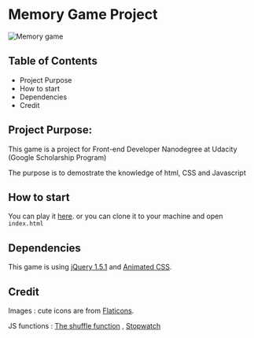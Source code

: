 # Memory Game Project
![Memory game](https://i.imgur.com/b1EWyPj.png)
## Table of Contents
* Project Purpose
* How to start
* Dependencies
* Credit 
## Project Purpose:

This game is a project for Front-end Developer Nanodegree at Udacity (Google Scholarship Program)

The purpose is to demostrate the knowledge of html, CSS and Javascript


## How to start 

You can play it [here](https://yunkii.github.io/udacity-front-end/P03/index.html).
or you can clone it to your machine and open `index.html`

## Dependencies

This game is using [jQuery 1.5.1](http://jquery.com/) and [Animated CSS](https://daneden.github.io/animate.css/).


## Credit

Images : cute icons are from [Flaticons](https://www.flaticon.com/).

JS functions : [The shuffle function](http://stackoverflow.com/a/2450976) ,  [Stopwatch](https://jsfiddle.net/Daniel_Hug/pvk6p/)
